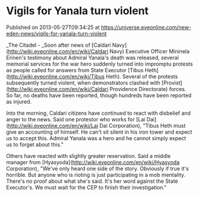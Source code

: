 # Vigils for Yanala turn violent
Published on 2013-05-27T09:34:25 at https://universe.eveonline.com/new-eden-news/vigils-for-yanala-turn-violent

_The Citadel - _Soon after news of [Caldari Navy](http://wiki.eveonline.com/en/wiki/Caldari Navy) Executive Officer Mininela Erinen's testimony about Admiral Yanala's death was released, several memorial services for the war hero suddenly turned into impromptu protests as people called for answers from State Executor [Tibus Heth](http://wiki.eveonline.com/en/wiki/Tibus Heth). Several of the protests subsequently turned violent, when demonstrators clashed with [Provist](http://wiki.eveonline.com/en/wiki/Caldari Providence Directorate) forces. So far, no deaths have been reported, though hundreds have been reported as injured.

Into the morning, Caldari citizens have continued to react with disbelief and anger to the news. Said one protestor who works for [Lai Dai](http://wiki.eveonline.com/en/wiki/Lai Dai Corporation), "Tibus Heth must give an accounting of himself. He can't sit silent in his iron tower and expect us to accept this. Admiral Yanala was a hero and he cannot simply expect us to forget about this."

Others have reacted with slightly greater reservation. Said a middle manager from [Hyasyoda](http://wiki.eveonline.com/en/wiki/Hyasyoda Corporation), "We've only heard one side of the story. Obviously if true it's horrible. But anyone who is rioting is just participating in a mob mentality. There's no proof about what she's said. It's her word against the State Executor's. We must wait for the CEP to finish their investigation."
